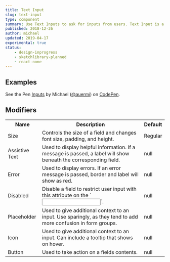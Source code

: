 ```yaml
---
title: Text Input
slug: text-input
type: component
summary: Use Text Inputs to ask for inputs from users. Text Input is a complex component as it has a lot of modifiers
published: 2018-12-26
author: michael
updated: 2019-04-17
experimental: true
status:
    - design-inprogress
    - sketchlibrary-planned
    - react-none
---
```


##  Examples
<p data-height="960" data-theme-id="light" data-slug-hash="BvdrzN" data-default-tab="result" data-user="auermi" data-pen-title="Inputs" class="codepen">See the Pen <a href="https://codepen.io/auermi/pen/BvdrzN/">Inputs</a> by Michael (<a href="https://codepen.io/auermi">@auermi</a>) on <a href="https://codepen.io">CodePen</a>.</p>
<script async src="https://static.codepen.io/assets/embed/ei.js"></script>

## Modifiers
<table> 
    <tr>
        <th>Name</th>
        <th>Description</th>
        <th>Default</th>
    </tr>
    <tr>
        <td>Size</td>
        <td>Controls the size of a field and changes font size, padding, and height.</td>
        <td>Regular</td>
    </tr>
    <tr>
        <td>Assistive Text</td>
        <td>Used to display helpful information. If a message is passed, a label will show beneath the corresponding field.</td>
        <td>null</td>
    </tr>
    <tr>
        <td>Error</td>
        <td>Used to display errors. If an error message is passed, border and label will show as red.</td>
        <td>null</td>
    </tr>
    <tr>
        <td>Disabled</td>
        <td>Disable a field to restrict user input with this attribute on the `<input>`.</td>
        <td>null</td>
    </tr>
    <tr>
        <td>Placeholder</td>
        <td>Used to give additional context to an input. Use sparingly, as they tend to add more confusion in form groups.</td>
        <td>null</td>
    </tr>
    <tr>
        <td>Icon</td>
        <td>Used to give additional context to an input. Can include a tooltip that shows on hover.</td>
        <td>null</td>
    </tr>
    <tr>
        <td>Button</td>
        <td>Used to take action on a fields contents.</td>
        <td>null</td>
    </tr>
</table>